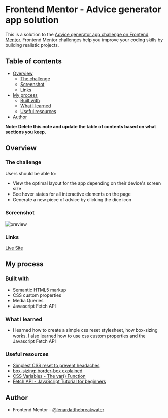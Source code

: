 # Frontend Mentor - Advice generator app solution

This is a solution to the [Advice generator app challenge on Frontend Mentor](https://www.frontendmentor.io/challenges/advice-generator-app-QdUG-13db). Frontend Mentor challenges help you improve your coding skills by building realistic projects.

## Table of contents

- [Overview](#overview)
  - [The challenge](#the-challenge)
  - [Screenshot](#screenshot)
  - [Links](#links)
- [My process](#my-process)
  - [Built with](#built-with)
  - [What I learned](#what-i-learned)
  - [Useful resources](#useful-resources)
- [Author](#author)

**Note: Delete this note and update the table of contents based on what sections you keep.**

## Overview

### The challenge

Users should be able to:

- View the optimal layout for the app depending on their device's screen size
- See hover states for all interactive elements on the page
- Generate a new piece of advice by clicking the dice icon

### Screenshot
![preview](https://github.com/lenardatthebreakwater/advice-generator-app/assets/142602437/c0e335f9-a6a6-4b6d-8032-dc942fef3245)

### Links

[Live Site](https://advice-generator-app-8x6y.onrender.com/)

## My process

### Built with

- Semantic HTML5 markup
- CSS custom properties
- Media Queries
- Javascript Fetch API


### What I learned

- I learned how to create a simple css reset stylesheet, how box-sizing works. I also learned how to use css custom properties and the Javascript Fetch API 


### Useful resources

- [Simplest CSS reset to prevent headaches](https://youtube.com/shorts/2lyDv0wOQuQ?feature=shared)
- [box-sizing: border-box explained](https://youtu.be/WlGQdgy-M6w?feature=shared)
- [CSS Variables - The var() Function](https://www.w3schools.com/css/css3_variables.asp)
- [Fetch API - JavaScript Tutorial for beginners](https://youtu.be/ubw2hdQIl4E?feature=shared)

## Author

- Frontend Mentor - [@lenardatthebreakwater](https://www.frontendmentor.io/profile/lenardatthebreakwater)
